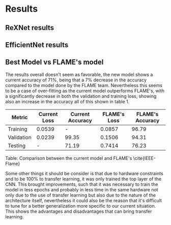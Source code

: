 # Results

<!-- Show the results that you achieved in your work and offer an interpretation of those results. Acknowledge any limitations of your work and avoid exaggerating the importance of the results. -->

## ReXNet results

<!-- TODO: Add accuracy chart and confusion matrix -->

## EfficientNet results

<!-- TODO: Add accuracy chart and confusion matrix -->

## Best Model vs FLAME's model

The results overall doesn't seem as favorable, the new model shows a current accuracy of 71%, being that a 7% decrease in the accuracy compared to the model done by the FLAME team. Nevertheless this seems to be a case of over-fitting as the current model outperforms FLAME's, with a significantly decrease in both the validation and training loss, showing also an increase in the accuracy all of this shown in table 1.

<!-- TODO: Verify these are from the best model -->

| Metric     | Current Loss | Current Accuracy | FLAME's Loss | FLAME's Accuracy |
| -          | -            | -                | -            | -                |
| Training   | 0.0539       | -                | 0.0857       | 96.79            |
| Validation | 0.0239       | 99.35            | 0.1506       | 94.31            |
| Testing    | -            | 71.19            | 0.7414       | 76.23            |
Table: Comparison between the current model and FLAME's \cite{IEEE-Flame}

Some other things it should be consider is that due to hardware constraints and to be 100% to transfer learning, it was only trained the top layer of the CNN. This brought improvements, such that it was necessary to train the model in less epochs and probably in less time in the same hardware not only due to the use of transfer learning but also due to the nature of the architecture itself, nevertheless it could also be the reason that it's difficult to tune for a better generalization more specific to our current situation. This shows the advantages and disadvantages that can bring transfer learning.
